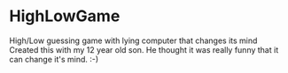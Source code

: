 # HighLowGame
High/Low guessing game with lying computer that changes its mind
Created this with my 12 year old son. He thought it was really funny that it can change it's mind. :-)
